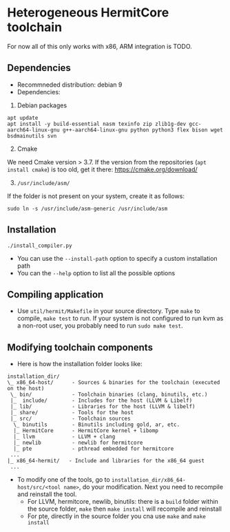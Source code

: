 # Heterogeneous HermitCore toolchain

For now all of this only works with x86, ARM integration is TODO.

## Dependencies

- Recommneded distribution: debian 9
- Dependencies:

 1. Debian packages
```
apt update
apt install -y build-essential nasm texinfo zip zlib1g-dev gcc-aarch64-linux-gnu g++-aarch64-linux-gnu python python3 flex bison wget bsdmainutils svn
```

 2. Cmake

We need Cmake version > 3.7. If the version from the repositories (```apt 
install cmake```) is too old, get it there: https://cmake.org/download/

 3. `/usr/include/asm/`

If the folder is not present on your system, create it as follows:
```
sudo ln -s /usr/include/asm-generic /usr/include/asm
```

## Installation
```
./install_compiler.py
```

- You can use the `--install-path` option to specify a custom installation path
- You can the `--help` option to list all the possible options

## Compiling application
- Use `util/hermit/Makefile` in your source directory. Type `make` to compile,
`make test` to run. If your system is not configured to run kvm as a non-root
user, you probably need to run `sudo make test`.

## Modifying toolchain components
- Here is how the installation folder looks like:

```
installation_dir/
\_ x86_64-host/      - Sources & binaries for the toolchain (executed on the host)
 \_ bin/             - Toolchain binaries (clang, binutils, etc.)
 |_  include/        - Includes for the host (LLVM & Libelf)
 |_ lib/             - Libraries for the host (LLVM & libelf)
 |_ share/           - Tools for the host
 |_ src/             - Toolchain sources
  \_ binutils        - Binutils including gold, ar, etc.
  |_ HermitCore      - HermitCore kernel + libomp
  |_ llvm            - LLVM + clang
  |_ newlib          - newlib for hermitcore
  |_ pte             - pthread embedded for hermitcore
 ...
|_ x86_64-hermit/   - Include and libraries for the x86_64 guest
 ...
```
- To modify one of the tools, go to 
 `installation_dir/x86_64-host/src/<tool name>`, do your modification. Next 
 you need to recompile and reinstall the tool.
   - For LLVM, hermitcore, newlib, binutils: there is a `build` folder within
   the source folder, `make` then `make install` will recompile and reinstall
   - For pte, directly in the source folder you cna use `make` and 
   `make install`



